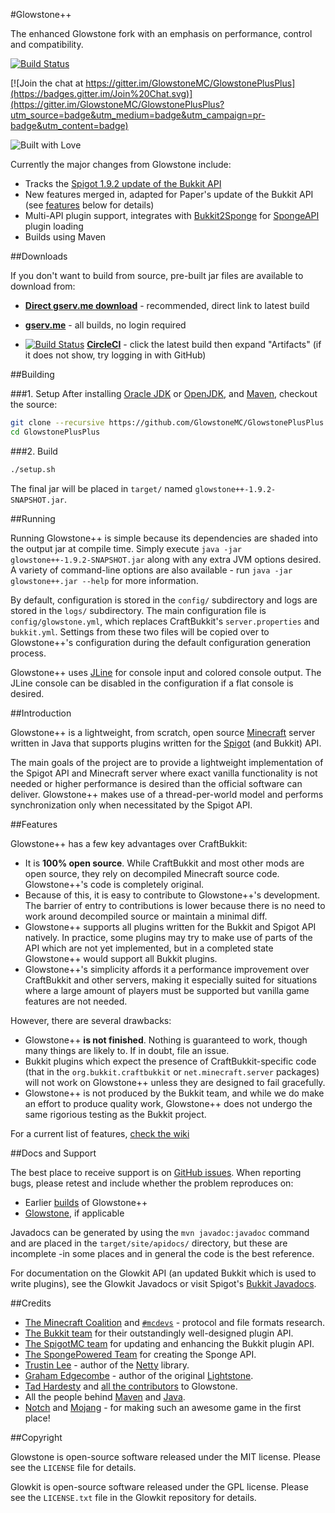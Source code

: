 #Glowstone++

The enhanced Glowstone fork with an emphasis on performance, control and compatibility.

[![Build Status](https://circleci.com/gh/GlowstoneMC/GlowstonePlusPlus/tree/master.png)](https://circleci.com/gh/GlowstoneMC/GlowstonePlusPlus/tree/master)

[![Join the chat at https://gitter.im/GlowstoneMC/GlowstonePlusPlus](https://badges.gitter.im/Join%20Chat.svg)](https://gitter.im/GlowstoneMC/GlowstonePlusPlus?utm_source=badge&utm_medium=badge&utm_campaign=pr-badge&utm_content=badge)

![Built with Love](http://forthebadge.com/images/badges/built-with-love.svg)


Currently the major changes from Glowstone include:

* Tracks the [Spigot 1.9.2 update of the Bukkit API](https://hub.spigotmc.org/javadocs/bukkit/)
* New features merged in, adapted for Paper's update of the Bukkit API (see [features](#features) below for details)
* Multi-API plugin support, integrates with [Bukkit2Sponge](https://github.com/GlowstonePlusPlus/Bukkit2Sponge) for [SpongeAPI](https://github.com/SpongePowered/SpongeAPI) plugin loading
* Builds using Maven

##Downloads

If you don't want to build from source, pre-built jar files are available to download from:

* **[Direct gserv.me download](https://bamboo.gserv.me/browse/GSPP-SRV/latestSuccessful/artifact/shared/Server-JAR/glowstone%2B%2B-1.9.2-SNAPSHOT.jar)** - recommended, direct link to latest build

* **[gserv.me](https://bamboo.gserv.me/browse/GSPP-SRV)** - all builds, no login required

* [![Build Status](https://circleci.com/gh/GlowstoneMC/GlowstonePlusPlus.svg?style=svg)](https://circleci.com/gh/GlowstonePlusPlus/GlowstonePlusPlus/tree/master) **[CircleCI](https://circleci.com/gh/GlowstoneMC/GlowstonePlusPlus/tree/master)** - click the latest build then expand "Artifacts" (if it does not show, try logging in with GitHub)

##Building


###1. Setup
After installing [Oracle JDK](http://oracle.com/technetwork/java/javase/downloads) or [OpenJDK](http://openjdk.java.net/), and
[Maven](https://maven.apache.org), checkout the source:

```sh
git clone --recursive https://github.com/GlowstoneMC/GlowstonePlusPlus
cd GlowstonePlusPlus
```

###2. Build

```sh
./setup.sh
```

The final jar will be placed in `target/` named `glowstone++-1.9.2-SNAPSHOT.jar`.

##Running

Running Glowstone++ is simple because its dependencies are shaded into the output
jar at compile time. Simply execute `java -jar glowstone++-1.9.2-SNAPSHOT.jar` along with any
extra JVM options desired. A variety of command-line options are also available -
run `java -jar glowstone++.jar --help` for more information.

By default, configuration is stored in the `config/` subdirectory and logs
are stored in the `logs/` subdirectory. The main configuration file is
`config/glowstone.yml`, which replaces CraftBukkit's `server.properties` and
`bukkit.yml`. Settings from these two files will be copied over to Glowstone++'s
configuration during the default configuration generation process.

Glowstone++ uses [JLine](http://jline.sf.net) for console input and colored
console output. The JLine console can be disabled in the configuration if a
flat console is desired.

##Introduction

Glowstone++ is a lightweight, from scratch, open source
[Minecraft](http://minecraft.net) server written in Java that supports plugins
written for the [Spigot](https://spigotmc.org) (and Bukkit) API.

The main goals of the project are to provide a lightweight implementation
of the Spigot API and Minecraft server where exact vanilla functionality is
not needed or higher performance is desired than the official software can
deliver. Glowstone++ makes use of a thread-per-world model and performs
synchronization only when necessitated by the Spigot API.

##Features

Glowstone++ has a few key advantages over CraftBukkit:
 * It is **100% open source**. While CraftBukkit and most other mods are open
   source, they rely on decompiled Minecraft source code. Glowstone++'s code is
   completely original.
 * Because of this, it is easy to contribute to Glowstone++'s development. The
   barrier of entry to contributions is lower because there is no need to work
   around decompiled source or maintain a minimal diff.
 * Glowstone++ supports all plugins written for the Bukkit and Spigot API natively. In
   practice, some plugins may try to make use of parts of the API which are not
   yet implemented, but in a completed state Glowstone++ would support all Bukkit plugins.
 * Glowstone++'s simplicity affords it a performance improvement over CraftBukkit
   and other servers, making it especially suited for situations where a large
   amount of players must be supported but vanilla game features are not needed.
 
However, there are several drawbacks:
 * Glowstone++ **is not finished**. Nothing is guaranteed to work, though many things
   are likely to. If in doubt, file an issue.
 * Bukkit plugins which expect the presence of CraftBukkit-specific code
   (that in the `org.bukkit.craftbukkit` or `net.minecraft.server` packages)
   will not work on Glowstone++ unless they are designed to fail gracefully.
 * Glowstone++ is not produced by the Bukkit team, and while we do make an effort
   to produce quality work, Glowstone++ does not undergo the same rigorious testing
   as the Bukkit project.
   
For a current list of features, [check the wiki](https://github.com/GlowstoneMC/GlowstonePlusPlus/wiki/Current-Features)

##Docs and Support

The best place to receive support is on [GitHub issues](https://github.com/GlowstoneMC/GlowstonePlusPlus/issues).
When reporting bugs, please retest and include whether the problem reproduces on:

* Earlier [builds](https://circleci.com/gh/GlowstoneMC/GlowstonePlusPlus) of Glowstone++
* [Glowstone](https://github.com/GlowstoneMC/Glowstone), if applicable

Javadocs can be generated by using the `mvn javadoc:javadoc` command and are
placed in the `target/site/apidocs/` directory, but these are incomplete
-in some places and in general the code is the best reference.

For documentation on the Glowkit API (an updated Bukkit which is used to
write plugins), see the Glowkit Javadocs
or visit Spigot's [Bukkit Javadocs](https://hub.spigotmc.org/javadocs/bukkit/).

##Credits

 * [The Minecraft Coalition](http://wiki.vg/) and [`#mcdevs`](https://github.com/mcdevs) -
   protocol and file formats research.
 * [The Bukkit team](https://bukkit.org) for their outstandingly well-designed
   plugin API.
 * [The SpigotMC team](https://spigotmc.org/) for updating and enhancing
   the Bukkit plugin API.
 * [The SpongePowered Team](https://www.spongepowered.org/) for
   creating the Sponge API.
 * [Trustin Lee](https://github.com/trustin) - author of the
   [Netty](http://netty.io/) library.
 * [Graham Edgecombe](https://github.com/grahamedgecombe/) - author of the
   original [Lightstone](https://github.com/grahamedgecombe/lightstone).
 * [Tad Hardesty](https://github.com/SpaceManiac) and [all the contributors](https://github.com/GlowstoneMC/Glowstone/graphs/contributors) to Glowstone.
 * All the people behind [Maven](https://maven.apache.org/team-list.html) and [Java](https://java.net/people).
 * [Notch](http://notch.tumblr.com/) and
   [Mojang](http://mojang.com/about) - for making such an awesome game in the first
   place!

##Copyright

Glowstone is open-source software released under the MIT license. Please see
the `LICENSE` file for details.

Glowkit is open-source software released under the GPL license. Please see
the `LICENSE.txt` file in the Glowkit repository for details.

